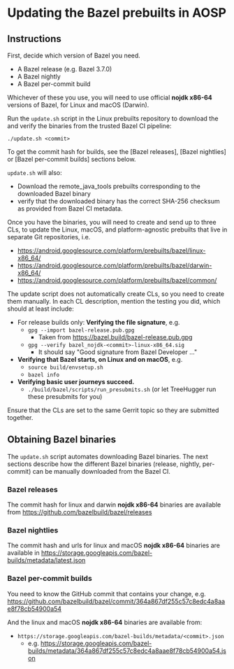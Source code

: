 # Updating the Bazel prebuilts in AOSP

## Instructions

First, decide which version of Bazel you need.

*   A Bazel release (e.g. Bazel 3.7.0)
*   A Bazel nightly
*   A Bazel per-commit build

Whichever of these you use, you will need to use official **nojdk x86-64**
versions of Bazel, for Linux and macOS (Darwin).

Run the `update.sh` script in the Linux prebuilts repository to download the
and verify the binaries from the trusted Bazel CI pipeline:

`./update.sh <commit>`

To get the commit hash for builds, see the [Bazel releases], [Bazel nightlies]
or [Bazel per-commit builds] sections below.

`update.sh` will also:
  - Download the remote_java_tools prebuilts corresponding
    to the downloaded Bazel binary
  - verify that the downloaded binary has the correct SHA-256
    checksum as provided from Bazel CI metadata.

Once you have the binaries, you will need to create and send up to three CLs,
to update the Linux, macOS, and platform-agnostic prebuilts that live in separate
Git repositories, i.e.

*   https://android.googlesource.com/platform/prebuilts/bazel/linux-x86_64/
*   https://android.googlesource.com/platform/prebuilts/bazel/darwin-x86_64/
*   https://android.googlesource.com/platform/prebuilts/bazel/common/

The update script does not automatically create CLs, so you need to create them
manually. In each CL description, mention the testing you did, which should
at least include:

*   For release builds only: **Verifying the file signature**, e.g.
    *   `gpg --import bazel-release.pub.gpg`
        *   Taken from https://bazel.build/bazel-release.pub.gpg
    *   `gpg --verify bazel_nojdk-<commit>-linux-x86_64.sig`
        *   It should say "Good signature from Bazel Developer ..."
*   **Verifying that Bazel starts, on Linux and on macOS**, e.g.
    *   `source build/envsetup.sh`
    *   `bazel info`
*   **Verifying basic user journeys succeed.**
    *   `./build/bazel/scripts/run_presubmits.sh` (or let TreeHugger run these presubmits for you)

Ensure that the CLs are set to the same Gerrit topic so they are submitted together.

## Obtaining Bazel binaries

The `update.sh` script automates downloading Bazel binaries. The next sections
describe how the different Bazel binaries (release, nightly, per-commit) can be
manually downloaded from the Bazel CI.

### Bazel releases

The commit hash for linux and darwin **nojdk x86-64** binaries are available from https://github.com/bazelbuild/bazel/releases

### Bazel nightlies

The commit hash and urls for linux and macOS **nojdk x86-64** binaries are available in https://storage.googleapis.com/bazel-builds/metadata/latest.json

### Bazel per-commit builds

You need to know the GitHub commit that contains your change, e.g.
https://github.com/bazelbuild/bazel/commit/364a867df255c57c8edc4a8aae8f78cb54900a54

And the linux and macOS **nojdk x86-64** binaries are available from:

*   `https://storage.googleapis.com/bazel-builds/metadata/<commit>.json`
    *   e.g. https://storage.googleapis.com/bazel-builds/metadata/364a867df255c57c8edc4a8aae8f78cb54900a54.json
